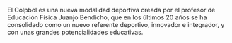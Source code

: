 El Colpbol es una nueva modalidad 
deportiva creada por el profesor de 
Educación Física Juanjo Bendicho, 
que en los últimos 20 años se ha 
consolidado como un nuevo referente 
deportivo, innovador e integrador, y 
con unas grandes potencialidades 
educativas.



